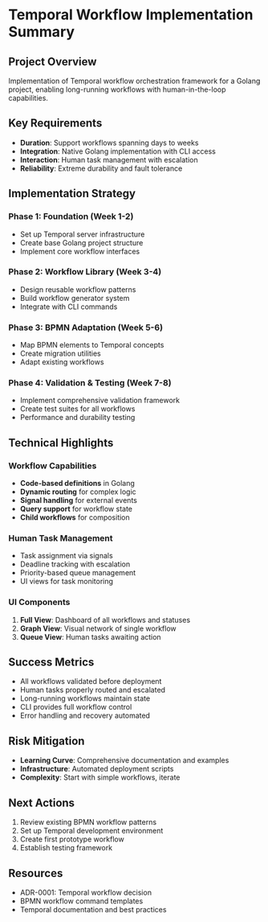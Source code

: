 # Temporal Workflow Implementation Summary

## Project Overview
Implementation of Temporal workflow orchestration framework for a Golang project, enabling long-running workflows with human-in-the-loop capabilities.

## Key Requirements
- **Duration**: Support workflows spanning days to weeks
- **Integration**: Native Golang implementation with CLI access
- **Interaction**: Human task management with escalation
- **Reliability**: Extreme durability and fault tolerance

## Implementation Strategy

### Phase 1: Foundation (Week 1-2)
- Set up Temporal server infrastructure
- Create base Golang project structure
- Implement core workflow interfaces

### Phase 2: Workflow Library (Week 3-4)
- Design reusable workflow patterns
- Build workflow generator system
- Integrate with CLI commands

### Phase 3: BPMN Adaptation (Week 5-6)
- Map BPMN elements to Temporal concepts
- Create migration utilities
- Adapt existing workflows

### Phase 4: Validation & Testing (Week 7-8)
- Implement comprehensive validation framework
- Create test suites for all workflows
- Performance and durability testing

## Technical Highlights

### Workflow Capabilities
- **Code-based definitions** in Golang
- **Dynamic routing** for complex logic
- **Signal handling** for external events
- **Query support** for workflow state
- **Child workflows** for composition

### Human Task Management
- Task assignment via signals
- Deadline tracking with escalation
- Priority-based queue management
- UI views for task monitoring

### UI Components
1. **Full View**: Dashboard of all workflows and statuses
2. **Graph View**: Visual network of single workflow
3. **Queue View**: Human tasks awaiting action

## Success Metrics
- All workflows validated before deployment
- Human tasks properly routed and escalated
- Long-running workflows maintain state
- CLI provides full workflow control
- Error handling and recovery automated

## Risk Mitigation
- **Learning Curve**: Comprehensive documentation and examples
- **Infrastructure**: Automated deployment scripts
- **Complexity**: Start with simple workflows, iterate

## Next Actions
1. Review existing BPMN workflow patterns
2. Set up Temporal development environment
3. Create first prototype workflow
4. Establish testing framework

## Resources
- ADR-0001: Temporal workflow decision
- BPMN workflow command templates
- Temporal documentation and best practices